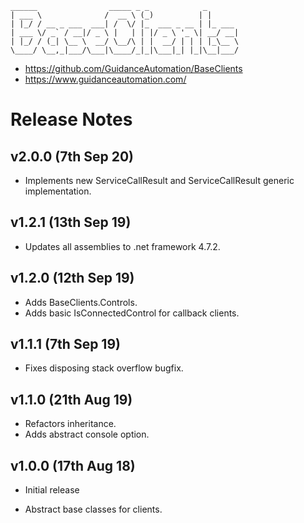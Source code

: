 ```
______                _____ _ _            _       
| ___ \              /  __ \ (_)          | |      
| |_/ / __ _ ___  ___| /  \/ |_  ___ _ __ | |_ ___
| ___ \/ _` / __|/ _ \ |   | | |/ _ \ '_ \| __/ __|
| |_/ / (_| \__ \  __/ \__/\ | |  __/ | | | |_\__ \
\____/ \__,_|___/\___|\____/_|_|\___|_| |_|\__|___/

```

* https://github.com/GuidanceAutomation/BaseClients
* https://www.guidanceautomation.com/

# Release Notes

## v2.0.0 (7th Sep 20)

* Implements new ServiceCallResult and ServiceCallResult<T> generic implementation.

## v1.2.1 (13th Sep 19)

* Updates all assemblies to .net framework 4.7.2.

## v1.2.0 (12th Sep 19)

* Adds BaseClients.Controls.
* Adds basic IsConnectedControl for callback clients.

## v1.1.1 (7th Sep 19)

* Fixes disposing stack overflow bugfix.

## v1.1.0 (21th Aug 19)

* Refactors inheritance.
* Adds abstract console option.

## v1.0.0 (17th Aug 18)

- Initial release
* Abstract base classes for clients.
